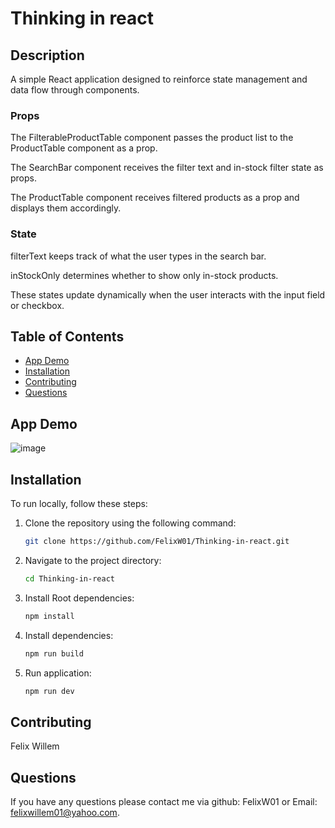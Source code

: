 # Thinking in react

## Description
A simple React application designed to reinforce state management and data flow through components.

### Props
The FilterableProductTable component passes the product list to the ProductTable component as a prop.

The SearchBar component receives the filter text and in-stock filter state as props.

The ProductTable component receives filtered products as a prop and displays them accordingly.

### State
filterText keeps track of what the user types in the search bar.

inStockOnly determines whether to show only in-stock products.

These states update dynamically when the user interacts with the input field or checkbox.

## Table of Contents
- [App Demo](#app-demo)
- [Installation](#installation)
- [Contributing](#contributing)
- [Questions](#questions)

## App Demo
![image](https://github.com/user-attachments/assets/69f3e3ec-14a6-43d3-bcec-08a0ed33c9a9)

## Installation
To run locally, follow these steps:

1. Clone the repository using the following command:
    ```bash
    git clone https://github.com/FelixW01/Thinking-in-react.git
    ```

2. Navigate to the project directory:
    ```bash
    cd Thinking-in-react
    ```
3. Install Root dependencies:
    ```bash
    npm install
    ```
    
5. Install dependencies:
    ```bash
    npm run build
    ```

5. Run application:
    ```bash
    npm run dev
    ```


## Contributing
Felix Willem
## Questions
If you have any questions please contact me via github: FelixW01 or Email: felixwillem01@yahoo.com.
